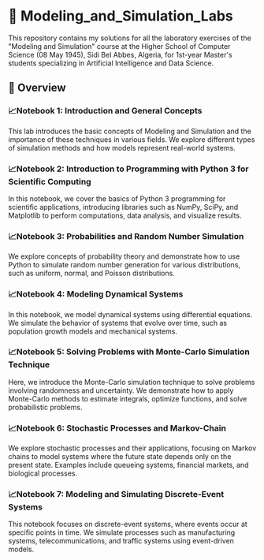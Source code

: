 # 🧠 Modeling_and_Simulation_Labs

This repository contains my solutions for all the laboratory exercises of the "Modeling and Simulation" course at the Higher School of Computer Science (08 May 1945), Sidi Bel Abbes, Algeria, for 1st-year Master's students specializing in Artificial Intelligence and Data Science.

## 📘 Overview

### 📈Notebook 1: Introduction and General Concepts

This lab introduces the basic concepts of Modeling and Simulation and the importance of these techniques in various fields. We explore different types of simulation methods and how models represent real-world systems.

### 📈Notebook 2: Introduction to Programming with Python 3 for Scientific Computing 

In this notebook, we cover the basics of Python 3 programming for scientific applications, introducing libraries such as NumPy, SciPy, and Matplotlib to perform computations, data analysis, and visualize results.

### 📈Notebook 3: Probabilities and Random Number Simulation

We explore concepts of probability theory and demonstrate how to use Python to simulate random number generation for various distributions, such as uniform, normal, and Poisson distributions.

### 📈Notebook 4: Modeling Dynamical Systems

In this notebook, we model dynamical systems using differential equations. We simulate the behavior of systems that evolve over time, such as population growth models and mechanical systems.

### 📈Notebook 5: Solving Problems with Monte-Carlo Simulation Technique

Here, we introduce the Monte-Carlo simulation technique to solve problems involving randomness and uncertainty. We demonstrate how to apply Monte-Carlo methods to estimate integrals, optimize functions, and solve probabilistic problems.

### 📈Notebook 6: Stochastic Processes and Markov-Chain

We explore stochastic processes and their applications, focusing on Markov chains to model systems where the future state depends only on the present state. Examples include queueing systems, financial markets, and biological processes.

### 📈Notebook 7: Modeling and Simulating Discrete-Event Systems

This notebook focuses on discrete-event systems, where events occur at specific points in time. We simulate processes such as manufacturing systems, telecommunications, and traffic systems using event-driven models.
